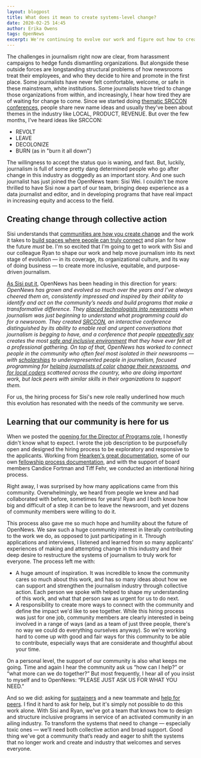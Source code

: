 ```yaml
---
layout: blogpost
title: What does it mean to create systems-level change?
date: 2020-02-25 14:45
author: Erika Owens
tags: OpenNews
excerpt: We're continuing to evolve our work and figure out how to create broader change in the industry with new Director of Programs Sisi Wei.
---
```


The challenges in journalism right now are clear, from harassment campaigns to hedge funds dismantling organizations. But alongside these outside forces are longstanding structural problems of how newsrooms treat their employees, and who they decide to hire and promote in the first place. Some journalists have never felt comfortable, welcome, or safe in these mainstream, white institutions. Some journalists have tried to change those organizations from within, and increasingly, I hear how tired they are of waiting for change to come. Since we started doing [thematic SRCCON conferences](/blog/srccon-lead-takeaways/), people share new name ideas and usually they've been about themes in the industry like LOCAL, PRODUCT, REVENUE. But over the few months, I've heard ideas like SRCCON:

* REVOLT
* LEAVE
* DECOLONIZE
* BURN (as in "burn it all down")

The willingness to accept the status quo is waning, and fast. But, luckily, journalism is full of some pretty dang determined people who go after change in this industry as doggedly as an important story. And one such journalist has just joined the OpenNews team: Sisi Wei. I couldn't be more thrilled to have Sisi now a part of our team, bringing deep experience as a data journalist and editor, and in developing programs that have real impact in increasing equity and access to the field.

## Creating change through collective action
Sisi understands that [communities are how you create change](/blog/sisi-wei-joins-opennews/) and the work it takes to [build spaces where people can truly connect](/blog/to-be-in-community/) and plan for how the future _must_ be. I'm so excited that I'm going to get to work with Sisi and our colleague Ryan to shape our work and help move journalism into its next stage of evolution — in its coverage, its organizational culture, and its way of doing business — to create more inclusive, equitable, and purpose-driven journalism.

[As Sisi put it](/blog/sisi-wei-joins-opennews/), OpenNews has been heading in this direction for years:
<quote>
<em>OpenNews has grown and evolved so much over the years and I’ve always cheered them on, consistently impressed and inspired by their ability to identify and act on the community’s needs and build programs that make a transformative difference. They <a href="https://opennews.org/blog/fellowship-what-next/">placed technologists into newsrooms</a> when journalism was just beginning to understand what programming could do for a newsroom. They created <a href="https://srccon.org/">SRCCON</a>, an interactive conference distinguished by its ability to enable real and urgent conversations that journalism is begging to have, and a conference that people <a href="https://labs.inn.org/2019/07/15/srccon-2019-a-first-timers-recap/">repeatedly say</a> creates the most <a href="https://www.poynter.org/tech-tools/2016/how-to-throw-an-intentional-inclusive-journalism-conference">safe and inclusive environment</a> that they have ever felt at a professional gathering. On top of that, OpenNews has worked to connect people in the community who often feel most isolated in their newsrooms — with <a href="https://opennews.org/what/community/scholarships/">scholarships</a> to underrepresented people in journalism, focused programming for <a href="https://ona19.journalists.org/sessions/24439132/">helping</a> <a href="https://opennews.org/blog/news-nerd-survey-2017/">journalists of color</a> <a href="https://source.opennews.org/articles/how-diversify-your-newsroom-starting-now/">change their newsrooms</a>, and <a href="https://opennews.org/what/community/datareview/">for local coders</a> scattered across the country, who are doing important work, but lack peers with similar skills in their organizations to support them.</em>
</quote>

For us, the hiring process for Sisi's new role really underlined how much this evolution has resonated with the needs of the community we serve.

## Learning that our community is here for us 

When we posted the [opening for the Director of Programs role](/blog/hiring-director-programs/), I honestly didn't know what to expect. I wrote the job description to be purposefully open and designed the hiring process to be exploratory and responsive to the applicants. Working from [Hearken's great documentation](https://medium.com/we-are-hearken/how-to-copy-our-great-hiring-process-step-by-step-da4785839bce), some of our own [fellowship process documentation](https://erikaowens.com/blog/recruiting-and-selecting-amazing-group-fellows), and with the support of board members Candice Fortman and Tiff Fehr, we conducted an intentional hiring process. 

Right away, I was surprised by how many applications came from this community. Overwhelmingly, we heard from people we knew and had collaborated with before, sometimes for years! Ryan and I both know how big and difficult of a step it can be to leave the newsroom, and yet dozens of community members were willing to do it. 

This process also gave me so much hope and humility about the future of OpenNews. We saw such a huge community interest in literally contributing to the work we do, as opposed to just participating in it. Through applications and interviews, I listened and learned from so many applicants’ experiences of making and attempting change in this industry and their deep desire to restructure the systems of journalism to truly work for everyone. The process left me with:

* A huge amount of inspiration. It was incredible to know the community cares so much about this work, and has so many ideas about how we can support and strengthen the journalism industry through collective action. Each person we spoke with helped to shape my understanding of this work, and what that person saw as urgent for us to do next.
* A responsibility to create more ways to connect with the community and define the impact we'd like to see together. While this hiring process was just for one job, community members are clearly interested in being involved in a range of ways (and as a team of just three people, there's no way we could do everything ourselves anyway). So we're working hard to come up with good and fair ways for this community to be able to contribute, especially ways that are considerate and thoughtful about your time.

On a personal level, the support of our community is also what keeps me going. Time and again I hear the community ask us “how can I help?” or “what more can we do together?” But most frequently, I hear all of you insist to myself and to OpenNews: “PLEASE JUST ASK US FOR WHAT YOU NEED.” 

And so we did: asking for [sustainers](/blog/lead-launch-sustainer/) and a new teammate and [help for peers](/blog/reviewing-peer-data-review/). I find it hard to ask for help, but it's simply not possible to do this work alone. With Sisi and Ryan, we've got a team that knows how to design and structure inclusive programs in service of an activated community in an ailing industry. To transform the systems that need to change — especially toxic ones — we’ll need both collective action and broad support. Good thing we've got a community that’s ready and eager to shift the systems that no longer work and create and industry that welcomes and serves everyone. 
